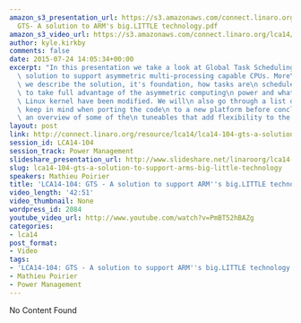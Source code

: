 ```yaml
---
amazon_s3_presentation_url: https://s3.amazonaws.com/connect.linaro.org/lca14/presentations/LCA14-104-
  GTS- A solution to ARM's big.LITTLE technology.pdf
amazon_s3_video_url: https://s3.amazonaws.com/connect.linaro.org/lca14/videos/03-03-Monday/LCA14-104-+GTS+-+A+solution+to+support+ARM%2527s+big.LITTLE+technology.mp4
author: kyle.kirkby
comments: false
date: 2015-07-24 14:05:34+00:00
excerpt: "In this presentation we take a look at Global Task Scheduling (GTS), a\n\
  \ solution to support asymmetric multi-processing capable CPUs. More\n specifically\
  \ we describe the solution, it's foundation, how tasks are\n scheduled in order\
  \ to take full advantage of the asymmetric computing\n power and what areas of the\
  \ Linux kernel have been modified. We will\n also go through a list of things to\
  \ keep in mind when porting the code\n to a new platform before concluding with\
  \ an overview of some of the\n tuneables that add flexibility to the model."
layout: post
link: http://connect.linaro.org/resource/lca14/lca14-104-gts-a-solution-to-support-arms-big-little-technology/
session_id: LCA14-104
session_track: Power Management
slideshare_presentation_url: http://www.slideshare.net/linaroorg/lca14-104-gtsasolutiontoarmsbiglittletechnology
slug: lca14-104-gts-a-solution-to-support-arms-big-little-technology
speakers: Mathieu Poirier
title: 'LCA14-104: GTS - A solution to support ARM''s big.LITTLE technology'
video_length: '42:51'
video_thumbnail: None
wordpress_id: 2084
youtube_video_url: http://www.youtube.com/watch?v=PmBT52hBAZg
categories:
- lca14
post_format:
- Video
tags:
- 'LCA14-104: GTS - A solution to support ARM''s big.LITTLE technology'
- Mathieu Poirier
- Power Management
---
```


No Content Found
